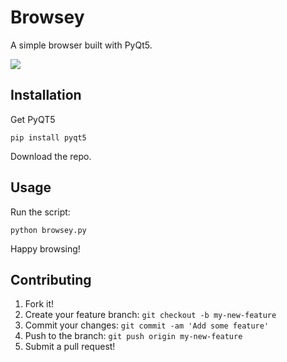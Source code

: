 # Browsey

A simple browser built with PyQt5.

![](https://gitlab.com/PyQT/browsey/raw/master/browsey_screenshot.png)

## Installation

Get PyQT5

    pip install pyqt5

Download the repo.

## Usage

Run the script:

    python browsey.py

Happy browsing!

## Contributing
1. Fork it!
2. Create your feature branch: `git checkout -b my-new-feature`
3. Commit your changes: `git commit -am 'Add some feature'`
4. Push to the branch: `git push origin my-new-feature`
5. Submit a pull request!
